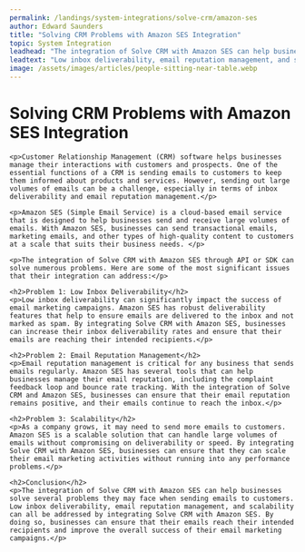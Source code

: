 ```yaml
---
permalink: /landings/system-integrations/solve-crm/amazon-ses
author: Edward Saunders
title: "Solving CRM Problems with Amazon SES Integration"
topic: System Integration
leadhead: "The integration of Solve CRM with Amazon SES can help businesses solve several problems they may face when sending emails to customers"
leadtext: "Low inbox deliverability, email reputation management, and scalability can all be addressed by integrating Solve CRM with Amazon SES. By doing so, businesses can ensure that their emails reach their intended recipients and improve the overall success of their email marketing campaigns."
image: /assets/images/articles/people-sitting-near-table.webp
---
```

<div class="arttext">	<h1>Solving CRM Problems with Amazon SES Integration</h1>
	
	<p>Customer Relationship Management (CRM) software helps businesses manage their interactions with customers and prospects. One of the essential functions of a CRM is sending emails to customers to keep them informed about products and services. However, sending out large volumes of emails can be a challenge, especially in terms of inbox deliverability and email reputation management.</p>

	<p>Amazon SES (Simple Email Service) is a cloud-based email service that is designed to help businesses send and receive large volumes of emails. With Amazon SES, businesses can send transactional emails, marketing emails, and other types of high-quality content to customers at a scale that suits their business needs. </p>

	<p>The integration of Solve CRM with Amazon SES through API or SDK can solve numerous problems. Here are some of the most significant issues that their integration can address:</p>

	<h2>Problem 1: Low Inbox Deliverability</h2>
	<p>Low inbox deliverability can significantly impact the success of email marketing campaigns. Amazon SES has robust deliverability features that help to ensure emails are delivered to the inbox and not marked as spam. By integrating Solve CRM with Amazon SES, businesses can increase their inbox deliverability rates and ensure that their emails are reaching their intended recipients.</p>

	<h2>Problem 2: Email Reputation Management</h2>
	<p>Email reputation management is critical for any business that sends emails regularly. Amazon SES has several tools that can help businesses manage their email reputation, including the complaint feedback loop and bounce rate tracking. With the integration of Solve CRM and Amazon SES, businesses can ensure that their email reputation remains positive, and their emails continue to reach the inbox.</p>

	<h2>Problem 3: Scalability</h2>
	<p>As a company grows, it may need to send more emails to customers. Amazon SES is a scalable solution that can handle large volumes of emails without compromising on deliverability or speed. By integrating Solve CRM with Amazon SES, businesses can ensure that they can scale their email marketing activities without running into any performance problems.</p>

	<h2>Conclusion</h2>
	<p>The integration of Solve CRM with Amazon SES can help businesses solve several problems they may face when sending emails to customers. Low inbox deliverability, email reputation management, and scalability can all be addressed by integrating Solve CRM with Amazon SES. By doing so, businesses can ensure that their emails reach their intended recipients and improve the overall success of their email marketing campaigns.</p>
</div>